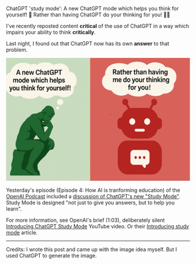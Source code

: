 ChatGPT 'study mode': A new ChatGPT mode which helps you think for yourself! 🤔 Rather than having ChatGPT do your thinking for you! 🧠🚫

I've recently reposted content **critical** of the use of ChatGPT in a way which impairs your ability to think **critically**.

Last night, I found out that ChatGPT now has its own **answer** to that problem.

!['The Thinker' thinking 'A new ChatGPT mode which helps you think for yourself!; Chatbot thinking 'Rather than having me do your thinking for you!'](chatGptStudyMode.png)

Yesterday's episode (Episode 4: How AI is tranforming education) of the [OpenAI Podcast](https://openai.com/podcast/) included a [discussion of ChatGPT's new "Study Mode"](https://www.youtube.com/watch?v=QCLkJra0PjY&t=410s). Study Mode is designed "not just to give you answers, but to help you learn". 

For more information, see OpenAI's brief (1:03), deliberately silent [Introducing ChatGPT Study Mode](https://www.youtube.com/watch?app=desktop&v=XDYilxy1dn8) YouTube video. Or their [Introducing study mode](https://openai.com/index/chatgpt-study-mode/) article.

***

Credits: I wrote this post and came up with the image idea myself. But I used ChatGPT to generate the image.